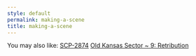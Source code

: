 ```yaml
---
style: default
permalink: making-a-scene
title: making-a-scene
---
```

You may also like:
[SCP-2874](http://scp-wiki.net/scp-2874)
[Old Kansas Sector ~ 9: Retribution](http://scp-wiki.net/old-kansas-sector-part-9)